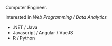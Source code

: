 Computer Engineer.


Interested in *Web Programming / Data Analytics*
  - .NET / Java
  - Javascript / Angular / VueJS 
  - R / Python


